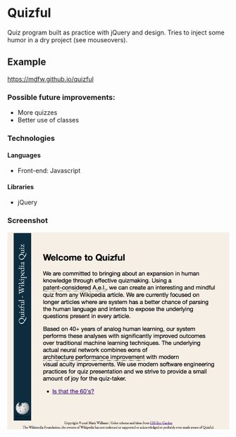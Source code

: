 # Quizful

Quiz program built as practice with jQuery and design. Tries to inject some humor in a dry project (see mouseovers).

## Example

https://mdfw.github.io/quizful

### Possible future improvements:

* More quizzes
* Better use of classes

### Technologies

#### Languages

* Front-end: Javascript

#### Libraries

* jQuery

### Screenshot

![search](https://github.com/mdfw/quizful/blob/master/readme/quizful_screenshot.png "Quizful screen shot")

